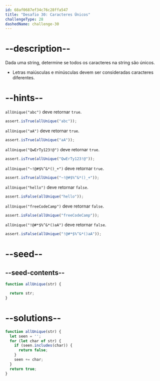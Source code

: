 ```yaml
---
id: 68af0687ef34c76c28ffa547
title: "Desafio 30: Caracteres Únicos"
challengeType: 28
dashedName: challenge-30
---
```


# --description--

Dada uma string, determine se todos os caracteres na string são únicos.

- Letras maiúsculas e minúsculas devem ser consideradas caracteres diferentes.

# --hints--

`allUnique("abc")` deve retornar `true`.

```js
assert.isTrue(allUnique("abc"));
```

`allUnique("aA")` deve retornar `true`.

```js
assert.isTrue(allUnique("aA"));
```

`allUnique("QwErTy123!@")` deve retornar `true`.

```js
assert.isTrue(allUnique("QwErTy123!@"));
```

`allUnique("~!@#$%^&*()_+")` deve retornar `true`.

```js
assert.isTrue(allUnique("~!@#$%^&*()_+"));
```

`allUnique("hello")` deve retornar `false`.

```js
assert.isFalse(allUnique("hello"));
```

`allUnique("freeCodeCamp")` deve retornar `false`.

```js
assert.isFalse(allUnique("freeCodeCamp"));
```

`allUnique("!@#*$%^&*()aA")` deve retornar `false`.

```js
assert.isFalse(allUnique("!@#*$%^&*()aA"));
```

# --seed--

## --seed-contents--

```js
function allUnique(str) {

  return str;
}
```

# --solutions--

```js
function allUnique(str) {
  let seen = '';
  for (let char of str) {
    if (seen.includes(char)) {
      return false;
    }
    seen += char;
  }
  return true;
}
```
